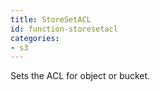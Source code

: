 ```yaml
---
title: StoreSetACL
id: function-storesetacl
categories:
- s3
---
```


Sets the ACL for object or bucket.

